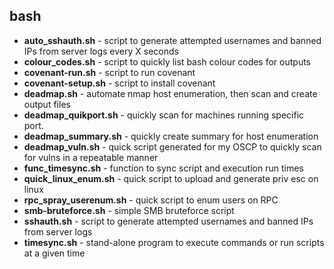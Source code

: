 ## **bash**
- **auto_sshauth.sh** - script to generate attempted usernames and banned IPs from server logs every X seconds<br>
- **colour_codes.sh** - script to quickly list bash colour codes for outputs
- **covenant-run.sh** - script to run covenant
- **covenant-setup.sh** - script to install covenant
- **deadmap.sh** - automate nmap host enumeration, then scan and create output files<br>
- **deadmap_quikport.sh** - quickly scan for machines running specific port.<br>
- **deadmap_summary.sh** - quickly create summary for host enumeration<br>
- **deadmap_vuln.sh** - quick script generated for my OSCP to quickly scan for vulns in a repeatable manner<br>
- **func_timesync.sh** - function to sync script and execution run times<br>
- **quick_linux_enum.sh** - quick script to upload and generate priv esc on linux<br>
- **rpc_spray_userenum.sh** - quick script to enum users on RPC
- **smb-bruteforce.sh** - simple SMB bruteforce script
- **sshauth.sh** - script to generate attempted usernames and banned IPs from server logs<br>
- **timesync.sh** - stand-alone program to execute commands or run scripts at a given time<br>
